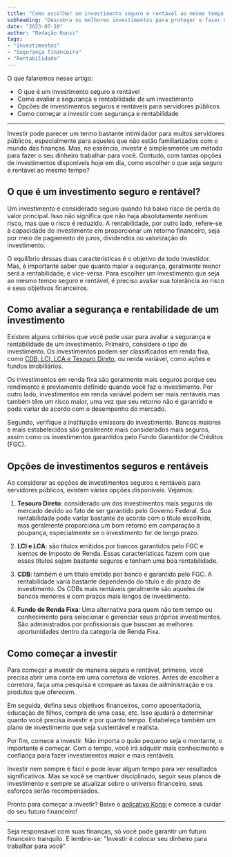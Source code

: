 ```yaml
---
title: "Como escolher um investimento seguro e rentável ao mesmo tempo: Um guia para servidores públicos"
subheading: "Descubra os melhores investimentos para proteger e fazer crescer seu dinheiro"
date: "2023-07-10"
author: "Redação Konsi"
tags:
- "Investimentos"
- "Segurança financeira"
- "Rentabilidade"
---
```


O que falaremos nesse artigo: 
- O que é um investimento seguro e rentável
- Como avaliar a segurança e rentabilidade de um investimento
- Opções de investimentos seguros e rentáveis para servidores públicos
- Como começar a investir com segurança e rentabilidade

---

Investir pode parecer um termo bastante intimidador para muitos servidores públicos, especialmente para aqueles que não estão familiarizados com o mundo das finanças. Mas, na essência, investir é simplesmente um método para fazer o seu dinheiro trabalhar para você. Contudo, com tantas opções de investimentos disponíveis hoje em dia, como escolher o que seja seguro e rentável ao mesmo tempo?

## O que é um investimento seguro e rentável?

Um investimento é considerado seguro quando há baixo risco de perda do valor principal. Isso não significa que não haja absolutamente nenhum risco, mas que o risco é reduzido. A rentabilidade, por outro lado, refere-se à capacidade do investimento em proporcionar um retorno financeiro, seja por meio de pagamento de juros, dividendos ou valorização do investimento.

O equilíbrio dessas duas características é o objetivo de todo investidor. Mas, é importante saber que quanto maior a segurança, geralmente menor será a rentabilidade, e vice-versa. Para escolher um investimento que seja ao mesmo tempo seguro e rentável, é preciso avaliar sua tolerância ao risco e seus objetivos financeiros.

## Como avaliar a segurança e rentabilidade de um investimento

Existem alguns critérios que você pode usar para avaliar a segurança e rentabilidade de um investimento. Primeiro, considere o tipo de investimento. Os investimentos podem ser classificados em renda fixa, como [CDB, LCI, LCA e Tesouro Direto](/investimentos-a-curto-prazo-para-servidores-pblicos-opes-seguras-e-rentveis.md), ou renda variável, como ações e fundos imobiliários.

Os investimentos em renda fixa são geralmente mais seguros porque seu rendimento é previamente definido quando você faz o investimento. Por outro lado, investimentos em renda variável podem ser mais rentáveis mas também têm um risco maior, uma vez que seu retorno não é garantido e pode variar de acordo com o desempenho do mercado.

Segundo, verifique a instituição emissora do investimento. Bancos maiores e mais estabelecidos são geralmente mais considerados mais seguros, assim como os investimentos garantidos pelo Fundo Garantidor de Créditos (FGC).

## Opções de investimentos seguros e rentáveis 

Ao considerar as opções de investimentos seguros e rentáveis para servidores públicos, existem várias opções disponíveis. Vejamos:

1. **Tesouro Direto**: considerado um dos investimentos mais seguros do mercado devido ao fato de ser garantido pelo Governo Federal. Sua rentabilidade pode variar bastante de acordo com o título escolhido, mas geralmente proporciona um bom retorno em comparação à poupança, especialmente se o investimento for de longo prazo.
   
2. **LCI e LCA**: são títulos emitidos por bancos garantidos pelo FGC e isentos de Imposto de Renda. Essas características fazem com que esses títulos sejam bastante seguros e tenham uma boa rentabilidade.
   
3. **CDB**: também é um título emitido por banco e garantido pelo FGC. A rentabilidade varia bastante dependendo do título e do prazo de investimento. Os CDBs mais rentáveis geralmente são aqueles de bancos menores e com prazos mais longos de investimento.
   
4. **Fundo de Renda Fixa**: Uma alternativa para quem não tem tempo ou conhecimento para selecionar e gerenciar seus próprios investimentos. São administrados por profissionais que buscam as melhores oportunidades dentro da categoria de Renda Fixa.

## Como começar a investir 

Para começar a investir de maneira segura e rentável, primeiro, você precisa abrir uma conta em uma corretora de valores. Antes de escolher a corretora, faça uma pesquisa e compare as taxas de administração e os produtos que oferecem.

Em seguida, defina seus objetivos financeiros, como aposentadoria, educação de filhos, compra de uma casa, etc. Isso ajudará a determinar quanto você precisa investir e por quanto tempo. Estabeleça também um plano de investimento que seja sustentável e realista.

Por fim, comece a investir. Não importa o quão pequeno seja o montante, o importante é começar. Com o tempo, você irá adquirir mais conhecimento e confiança para fazer investimentos maior e mais rentáveis.

Investir nem sempre é fácil e pode levar algum tempo para ver resultados significativos. Mas se você se mantiver disciplinado, seguir seus planos de investimento e sempre se atualizar sobre o universo financeiro, seus esforços serão recompensados.

Pronto para começar a investir? Baixe o [aplicativo Konsi](https://play.google.com/store/apps/details?id=com.konsiapp.konsi) e comece a cuidar do seu futuro financeiro!

---

Seja responsável com suas finanças, só você pode garantir um futuro financeiro tranquilo. E lembre-se: "Investir é colocar seu dinheiro para trabalhar para você".